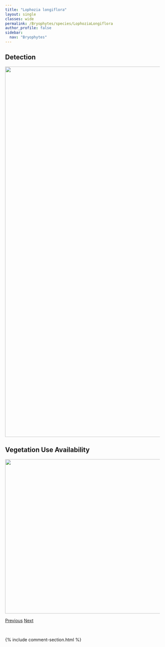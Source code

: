 ```yaml
---
title: "Lophozia longiflora"
layout: single
classes: wide
permalink: /Bryophytes/species/LophoziaLongiflora
author_profile: false
sidebar:
  nav: "Bryophytes"
---
```


<h2>Detection</h2>

<a href="https://drive.google.com/uc?export=view&id=1JViex6S-1k20VlXBJ-PSbd_NiYgI976i">
<img src="https://drive.google.com/uc?export=view&id=1JViex6S-1k20VlXBJ-PSbd_NiYgI976i" height = "1200" width = "800">
</a>


<h2>Vegetation Use Availability</h2>

<a href="https://drive.google.com/uc?export=view&id=1LJhFzzNUJzGl4Td0lKf4lk6Q_qHl_j5D">
<img src="https://drive.google.com/uc?export=view&id=1LJhFzzNUJzGl4Td0lKf4lk6Q_qHl_j5D" height = "500" width = "1000">
</a>


<a href="/DevelopmentWebsite/Bryophytes/species/LophoziaLongidens" class="pagination--pager" title="Lophozia longidens">Previous</a> <a href="/DevelopmentWebsite/Bryophytes/species/LophoziaObtusa" class="pagination--pager" title="Lophozia obtusa">Next</a>

<p>&nbsp;</p>

{% include comment-section.html %}
